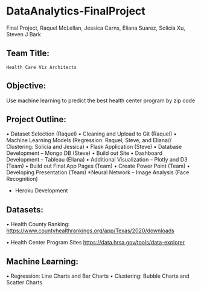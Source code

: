 # DataAnalytics-FinalProject
Final Project, Raquel McLellan, Jessica Carns, Eliana Suarez, Solicia Xu, Steven J Bark



## Team Title: 
    Health Care Viz Architects 

## Objective: 
   Use machine learning to predict the best health center program by zip code 

## Project Outline: 
•	Dataset Selection (Raquel)
•	Cleaning and Upload to Git (Raquel)
•	Machine Learning Models (Regression: Raquel, Steve, and Eliana// 
  Clustering: Solicia and Jessica)
•	Flask Application (Steve)
•	Database Development – Mongo DB (Steve)
•	Build out Site
•	Dashboard Development – Tableau (Eliana)
•	Additional Visualization – Plotly and D3 (Team)
•	Build out Final App Pages (Team)
•	Create Power Point (Team)
•	Developing Presentation (Team)
*Neural Network – Image Analysis (Face Recognition)
* Heroku Development 

## Datasets:
•	Health County Ranking:
https://www.countyhealthrankings.org/app/Texas/2020/downloads

•	Health Center Program Sites
https://data.hrsa.gov/tools/data-explorer

## Machine Learning:
•	Regression: Line Charts  and Bar Charts
•	Clustering: Bubble Charts and Scatter Charts

